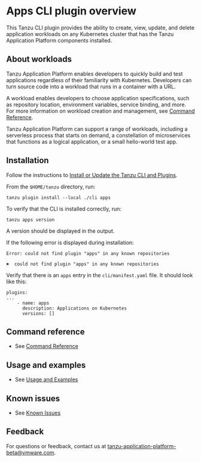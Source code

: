 # Apps CLI plugin overview

This Tanzu CLI plugin provides the ability to create, view, update, and delete application workloads on any Kubernetes cluster that has the Tanzu Application Platform components installed.

## <a id='About'></a>About workloads

Tanzu Application Platform enables developers to quickly build and test applications regardless of their familiarity with Kubernetes.
Developers can turn source code into a workload that runs in a container with a URL.

A workload enables developers to choose application specifications, such as repository location, environment variables, service binding, and more.
For more information on workload creation and management, see [Command Reference](command-reference.md).

Tanzu Application Platform can support a range of workloads, including a serverless process that starts on demand, a constellation of microservices that functions as a logical application, or a small hello-world test app.


## <a id='Installation'></a>Installation

Follow the instructions to [Install or Update the Tanzu CLI and Plugins](../../install-general.md#cli-and-plugin).

From the `$HOME/tanzu` directory, run:

```
tanzu plugin install --local ./cli apps
```

To verify that the CLI is installed correctly, run:

```
tanzu apps version
```
A version should be displayed in the output.

If the following error is displayed during installation:
```
Error: could not find plugin "apps" in any known repositories

✖  could not find plugin "apps" in any known repositories
```

Verify that there is an `apps` entry in the `cli/manifest.yaml` file. It should look like this:

```
plugins:
...
    - name: apps
      description: Applications on Kubernetes
      versions: []
```
## <a id='command-reference'></a>Command reference

- See [Command Reference](command-reference.md)

## <a id='usage-and-examples'></a>Usage and examples

- See [Usage and Examples](usage.md)

## <a id='known-issues'></a>Known issues

- See [Known Issues](known-issues.md)

## <a id='feedback'></a>Feedback

For questions or feedback, contact us at tanzu-application-platform-beta@vmware.com.
